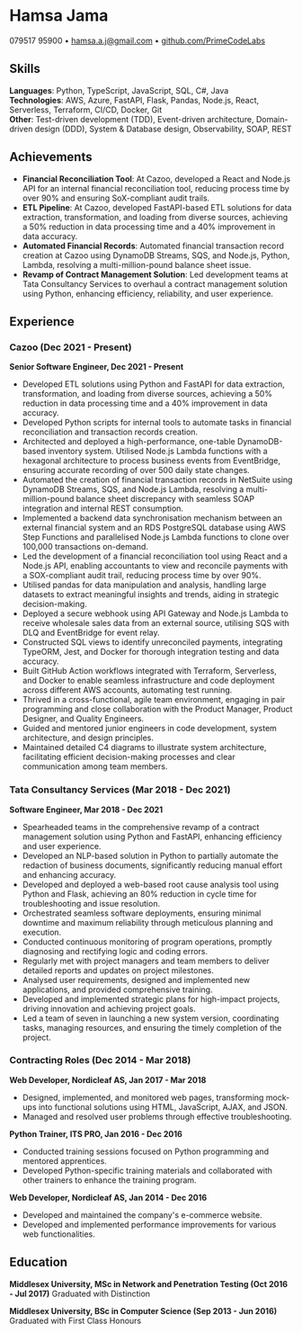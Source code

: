 # Hamsa Jama

079517 95900 • hamsa.a.j@gmail.com • [github.com/PrimeCodeLabs](https://github.com/PrimeCodeLabs)

## Skills

**Languages**: Python, TypeScript, JavaScript, SQL, C#, Java  
**Technologies**: AWS, Azure, FastAPI, Flask, Pandas, Node.js, React, Serverless, Terraform, CI/CD, Docker, Git  
**Other**: Test-driven development (TDD), Event-driven architecture, Domain-driven design (DDD), System & Database design, Observability, SOAP, REST

## Achievements

- **Financial Reconciliation Tool**: At Cazoo, developed a React and Node.js API for an internal financial reconciliation tool, reducing process time by over 90% and ensuring SoX-compliant audit trails.
- **ETL Pipeline**: At Cazoo, developed FastAPI-based ETL solutions for data extraction, transformation, and loading from diverse sources, achieving a 50% reduction in data processing time and a 40% improvement in data accuracy.
- **Automated Financial Records**: Automated financial transaction record creation at Cazoo using DynamoDB Streams, SQS, and Node.js, Python, Lambda, resolving a multi-million-pound balance sheet issue.
- **Revamp of Contract Management Solution**: Led development teams at Tata Consultancy Services to overhaul a contract management solution using Python, enhancing efficiency, reliability, and user experience.

## Experience

### Cazoo (Dec 2021 - Present)

**Senior Software Engineer, Dec 2021 - Present**

- Developed ETL solutions using Python and FastAPI for data extraction, transformation, and loading from diverse sources, achieving a 50% reduction in data processing time and a 40% improvement in data accuracy.
- Developed Python scripts for internal tools to automate tasks in financial reconciliation and transaction records creation.
- Architected and deployed a high-performance, one-table DynamoDB-based inventory system. Utilised Node.js Lambda functions with a hexagonal architecture to process business events from EventBridge, ensuring accurate recording of over 500 daily state changes.
- Automated the creation of financial transaction records in NetSuite using DynamoDB Streams, SQS, and Node.js Lambda, resolving a multi-million-pound balance sheet discrepancy with seamless SOAP integration and internal REST consumption.
- Implemented a backend data synchronisation mechanism between an external financial system and an RDS PostgreSQL database using AWS Step Functions and parallelised Node.js Lambda functions to clone over 100,000 transactions on-demand.
- Led the development of a financial reconciliation tool using React and a Node.js API, enabling accountants to view and reconcile payments with a SOX-compliant audit trail, reducing process time by over 90%.
- Utilised pandas for data manipulation and analysis, handling large datasets to extract meaningful insights and trends, aiding in strategic decision-making.
- Deployed a secure webhook using API Gateway and Node.js Lambda to receive wholesale sales data from an external source, utilising SQS with DLQ and EventBridge for event relay.
- Constructed SQL views to identify unreconciled payments, integrating TypeORM, Jest, and Docker for thorough integration testing and data accuracy.
- Built GitHub Action workflows integrated with Terraform, Serverless, and Docker to enable seamless infrastructure and code deployment across different AWS accounts, automating test running.
- Thrived in a cross-functional, agile team environment, engaging in pair programming and close collaboration with the Product Manager, Product Designer, and Quality Engineers.
- Guided and mentored junior engineers in code development, system architecture, and design principles.
- Maintained detailed C4 diagrams to illustrate system architecture, facilitating efficient decision-making processes and clear communication among team members.

### Tata Consultancy Services (Mar 2018 - Dec 2021)

**Software Engineer, Mar 2018 - Dec 2021**

- Spearheaded teams in the comprehensive revamp of a contract management solution using Python and FastAPI, enhancing efficiency and user experience.
- Developed an NLP-based solution in Python to partially automate the redaction of business documents, significantly reducing manual effort and enhancing accuracy.
- Developed and deployed a web-based root cause analysis tool using Python and Flask, achieving an 80% reduction in cycle time for troubleshooting and issue resolution.
- Orchestrated seamless software deployments, ensuring minimal downtime and maximum reliability through meticulous planning and execution.
- Conducted continuous monitoring of program operations, promptly diagnosing and rectifying logic and coding errors.
- Regularly met with project managers and team members to deliver detailed reports and updates on project milestones.
- Analysed user requirements, designed and implemented new applications, and provided comprehensive training.
- Developed and implemented strategic plans for high-impact projects, driving innovation and achieving project goals.
- Led a team of seven in launching a new system version, coordinating tasks, managing resources, and ensuring the timely completion of the project.

### Contracting Roles (Dec 2014 - Mar 2018)

**Web Developer, Nordicleaf AS, Jan 2017 - Mar 2018**

- Designed, implemented, and monitored web pages, transforming mock-ups into functional solutions using HTML, JavaScript, AJAX, and JSON.
- Managed and resolved user problems through effective troubleshooting.

**Python Trainer, ITS PRO, Jan 2016 - Dec 2016**

- Conducted training sessions focused on Python programming and mentored apprentices.
- Developed Python-specific training materials and collaborated with other trainers to enhance the training program.

**Web Developer, Nordicleaf AS, Jan 2014 - Dec 2016**

- Developed and maintained the company's e-commerce website.
- Developed and implemented performance improvements for various web functionalities.

## Education

**Middlesex University, MSc in Network and Penetration Testing (Oct 2016 - Jul 2017)**
Graduated with Distinction

**Middlesex University, BSc in Computer Science (Sep 2013 - Jun 2016)**
Graduated with First Class Honours
